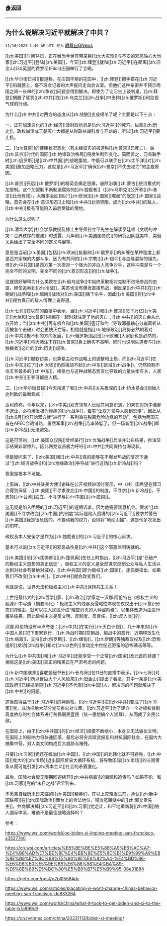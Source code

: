 ###  [:house:返回](README.md)
---


## 为什么说解决习近平就解决了中共？
`11/16/2023 1:46 AM UTC 老九` [轉載自GNews](https://gnews.org/articles/1981595)

[[zh:美国]]时间14日，正在给当今世界带来巨[[zh:大灾难]]与不安的邪恶轴心大当家[[zh:习近平]]登陆[[zh:美国]]，今天[[zh:拜登]]就和[[zh:习近平]]在距离[[zh:旧金山]]30英里的费罗丽(Filoli)庄园举行了会晤。

[[zh:华尔街日报]]报道称，在庄园华丽的花园中，[[zh:拜登]]把手搭在[[zh:习近平]]的肩膀上，毫不理会记者的大声提问走向会议室。但他们这种亲密并不预示两国之间一长串的[[zh:争议]]问题会得到解决。即使为了让习坐上谈判桌，[[zh:拜登]]搁置了惩罚[[zh:中共]]在[[zh:乌克兰]][[zh:战争]]中支持[[zh:俄罗斯]]和监视气球的行动。

为什么[[zh:中共]]对西方的态度从[[zh:战狼]]变成绵羊了呢？主要是以下三点：

一、正在加速恶化的[[zh:经济]]及财政危机是[[zh:习近平]]的死穴。纵观[[zh:历史]]，政权崩溃或王朝灭亡大都是从财政枯竭引发与开始的，所以[[zh:习近平]]要止损。

二、[[zh:普京]]的健康状况恶化（有未经证实的报道称[[zh:普京]]已死亡），后[[zh:普京]]时代的国际[[zh:地缘政治格局]]将发生剧烈变化。简而言之，习普联手时[[zh:俄罗斯]]是[[zh:中共国]]的战略腹地，中俄可以联手在[[zh:太平洋]]对[[zh:美国]]施加战略压力，这就是[[zh:习近平]]“确保[[zh:普京]]不失去权力”的主要原因。

[[zh:普京]]死后[[zh:俄罗斯]]的精英会痛定思痛，废除沿袭[[zh:蒙古]]统治模式的加盟制。这个加盟制不断制造腐败的[[zh:独裁者]]（[[zh:马斯克]]公开称[[zh:普京]]比他有钱），大概率会回到以“[[zh:欧洲]][[zh:国家]]崛起”的既定[[zh:国家]]战略，首先会在[[zh:意识形态]]上和[[zh:中共]]划清界限，成为[[zh:中共]]的敌人，[[zh:中共]]极有可能陷入前后受敌的境地。

为什么这么说呢？

[[zh:清华大学]]社会学系教授及博士生导师孙立平先生在解读亨廷顿《文明的冲突：世界秩序的重建》时透露，几年前[[zh:美国国务院]]的研究团队就美中、美俄关系给出了完全不同的定义与展望。

意思是当前[[zh:美国]]包括[[zh:欧洲]]各国和[[zh:俄罗斯]]的纠缠在某种程度上都是西方家族的内部斗争，因为有共同的[[zh:宗教]][[zh:信仰]]与血缘混杂的祖先。但[[zh:中共国]]是西方第一次面对一个强大的非白人竞争对手，这种冲突是与一个完全不同的文明、完全不同的[[zh:意识形态]]的[[zh:战争]]。

这就很好解释为什么美欧在[[zh:俄乌战争]]中始终采取相对克制不进场参战的态度，即使追索到[[zh:冷战]]，美苏也没有爆发直接热战，倒反是[[zh:中共]]在[[zh:朝鲜]]战场和[[zh:越南]]战场对[[zh:美国]]痛下杀手，因此[[zh:美国]]将[[zh:中共]]视为真正的敌人情理上说得通。

[[zh:七哥]]在以前的直播中表示，当[[zh:习近平]]和[[zh:普京]]签下万亿[[zh:美元]]大单和[[zh:普京]]捆绑在一起时就注定了他的灭亡；[[zh:中共]]的灭亡会从北方开始；当[[zh:中共]]再有机会和[[zh:美国]]签订和约（导致邪恶轴心分崩离析从而被各个击破）时会更快灭亡等，相信就是指[[zh:地缘政治]]局势必然朝着对[[zh:中共]]极不利的方向发展，[[zh:俄罗斯]]回归[[zh:欧洲]]大家庭也是必然的，[[zh:习近平]]将大赌注下在[[zh:普京]]身上确实不高明，同时也说明失道者与[[zh:独裁者]]必亡的[[zh:历史]]规律。

[[zh:习近平]]服软访美，也算是主动作战略上的调整和止损。而[[zh:习近平]]在[[zh:中东]]花了[[zh:大钱]]仍然挑动不起[[zh:中东]]区域[[zh:战争]]，仍然控制不住王爷最多的[[zh:中东]]，相信也与这种战略态势变化导致的力量失衡有关，人家[[zh:中东]]王爷可都是人精。

三、[[zh:华尔街日报]]今天报道了和[[zh:中共]]关系极深的[[zh:桥水基金]]创始人达利欧的最新观点：

达利欧称，今年以来，[[zh:中美]]双方领导人已经共同意识到，如果在对抗中谁都不退让，必将爆发极为惨痛的[[zh:战争]]，着实“让双方领导人感到恐惧”，因此从[[zh:6月]]份开始双方就“进行了一系列旨在脱离危险边缘的互动”，包括为两国元首在APEC会晤铺路，虽然军事[[zh:战争]]几率降低了，但一场新型[[zh:战争]]即[[zh:新冷战]]无法避免。

这是可信的，[[zh:美国众议院]]曾经举行[[zh:台海战争]]兵演并公布结果，推演显示结果非常惨烈，因此两党议员极力呼吁[[zh:中共]]共同保持台海现状。

但是疑问来了，[[zh:美国]]和[[zh:中共]]真的能够在不爆发热战的情况下通过“[[zh:经济战争]]和[[zh:地缘政治]]争夺战”进行这场[[zh:新冷战]]吗？

答案是根本不可能。

上周四，[[zh:中共驻美大使]]谢锋在公开视频讲话时表示，中（共）国希望在拜习会得到保证：[[zh:美国]]不寻求改变[[zh:中国]]的制度，不寻求[[zh:新冷战]]，不支持[[zh:台湾]]独立，不寻求与[[zh:中国]][[zh:脱钩]]。

这无疑是陷入困境的[[zh:习近平]]的短期诉求，因为他需要喘息机会。要求“[[zh:美国]]不寻求改变[[zh:中国]]的制度”实际是陷入困境的[[zh:习近平]]要求并警告[[zh:美国]]我是很危险的，不要动我的权力，否则将“地动山摇”，这是他多次发出的恫吓。

政权及本人安全才是作为[[zh:独裁者]]的[[zh:习近平]]的核心诉求。

基本可以说[[zh:习近平]]的邪恶品性是[[zh:中共]]这个邪恶体制铸就的。

[[zh:美国]]前[[zh:国务卿]][[zh:蓬佩奥]]在任上时指出，[[zh:习近平]]是“已破产的极权主义思想的真正信徒” 。极权主义的定义是全然谋求控制公众与私人生活以达到对社会有著绝对威权，[[zh:中共国]]即为极权[[zh:国家]]。逢佩奥指出，如果我们不改变[[zh:中共]]，[[zh:中共]]就会改变我们。

也就是说，世界无法和极权主义[[zh:中共]]保持共生关系！

上世纪最伟大的[[zh:哲学]]家、[[zh:政治]]学家之一汉娜.阿伦特在《极权主义的起源》中写道（摘要简化）：极权主义的残暴及侵略性体现在仅仅出于[[zh:意识形态]]的理由，就可以把人民区分成“理应消灭的人种或阶级”，以集体改造为由进行屠杀施暴。因此极权主义是反文明、反制度、反責任、[[zh:反人类]]的。

汉娜.阿伦特没有半点夸张：[[zh:中共]]在实行[[zh:灭白计划]]，几十年来对[[zh:中国人民]]犯下累累罪行，[[zh:冷战时期]]在朝战、越战中的恶行，近期释放生化[[zh:病毒]]，支持[[zh:俄罗斯]]、[[zh:缅甸]]、[[zh:伊朗]]等独裁政权及[[zh:恐怖组织]]发动[[zh:战争]]和对[[zh:以色列]]发动比中世纪还野蛮的恐怖袭击等等。

为什么[[zh:中共国]]和[[zh:习近平]]还能享受一个正常[[zh:国家]]及元首的待遇？相信这是[[zh:美国]]真正的精英正在严肃考虑的问题。

[[zh:新中国联邦]]喜联盟秘书长[[zh:长岛哥]]在11日的直播中表示，[[zh:七哥]]对[[zh:习近平]]所以冒巨大个人风险来[[zh:旧金山]]提出了看法，其中一条是[[zh:美国政府]]已经搞清楚[[zh:习近平]]不代表[[zh:中国]]人，解决习的问题就解决了[[zh:中共]]的问题。

这当然得益于[[zh:习近平]]的神助攻。[[zh:习近平]]把[[zh:中共]]变成了[[zh:习家]]党，成功把绝大部分党员推向对立面，[[zh:习近平]]为了建立一个对极权体制高度依存的社会体系进行贫民弱民壹民（统一思想搞个人崇拜），从而成了全民公敌。

在国际上，由于[[zh:中共国]]的[[zh:经济]]规模不断缩小，本身又无法输出文明，在国际上的影响力将快速回落，最后必将穷兵赎武报复和对抗国际社会，在国内大搞集中营，对人类文明构成巨大威胁与摧残。

只要[[zh:习家]]党还在统治[[zh:中国]]，[[zh:中国]]的北韩化就不可避免，[[zh:中国]]庞大的[[zh:市场]]退出国际贸易大循环系统，将导致国际[[zh:市场]]的长期萧条从而可能引发[[zh:资本主义]]社会的矛盾激化。

最后，国际社会能无限期回避绕开[[zh:中共病毒]]的溯源和追责吗？如果不能，和[[zh:习家]]党的“末日之战”迟早到来。

不愿亲自经历末日来临的[[zh:美国]]精英们，在以上灾难发生前，承认[[zh:新中国联邦]]在[[zh:国际政治]]舞台上的合法地位，释放冤屈狱中的[[zh:郭文贵先生]]，共商解决掉[[zh:习近平]]和[[zh:习家]]党之计，和平地重新将[[zh:中国]]纳入国际体系，难道不是最佳战略选择吗？

参考：

https://www.wsj.com/world/joe-biden-xi-jinping-meeting-san-francisco-a35277e0 

https://cn.wsj.com/articles/%E8%BE%BE%E5%88%A9%E6%AC%A7-%E4%B8%AD%E7%BE%8E%E4%BB%8E%E5%8D%B1%E9%99%A9%E8%BE%B9%E7%BC%98%E5%90%8E%E6%92%A4-%E4%BD%86-%E6%96%B0%E5%9E%8B%E6%88%98%E4%BA%89-%E6%8B%89%E5%BC%80%E5%B8%B7%E5%B9%95-08e31884 

https://gettr.com/post/p2pl05584dc

https://www.wsj.com/articles/placating-xi-wont-change-chinas-behavior-meeting-san-francisco-dc833264

https://www.wsj.com/world/china/what-it-took-to-get-biden-and-xi-to-the-table-b7a899c9

https://cn.nytimes.com/china/20231113/biden-xi-meeting/
